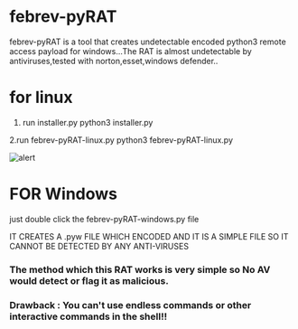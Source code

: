 # febrev-pyRAT
febrev-pyRAT is a tool that creates undetectable encoded python3 remote access payload for windows...The RAT is almost undetectable by antiviruses,tested with norton,esset,windows defender..

# for linux 
1. run installer.py
 python3 installer.py
 
2.run febrev-pyRAT-linux.py
  python3 febrev-pyRAT-linux.py
  
 ![alert](alert(1))
 # FOR Windows 
 just double click the febrev-pyRAT-windows.py file
  
IT CREATES A .pyw FILE WHICH ENCODED AND IT IS A SIMPLE FILE SO IT CANNOT BE DETECTED BY ANY ANTI-VIRUSES
### The method which this RAT works is very simple so No AV would detect or flag it as malicious.
### Drawback : You can't use endless commands or other interactive commands in the shell!!
